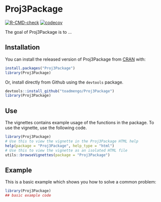 
# Proj3Package

<!-- badges: start -->
[![R-CMD-check](https://github.com/toadmengo/Proj3Package/workflows/R-CMD-check/badge.svg)](https://github.com/toadmengo/Proj3Package/actions)
[![codecov](https://codecov.io/gh/toadmengo/Proj3Package/branch/master/graph/badge.svg?token=0KPDTJDOLB)](https://codecov.io/gh/toadmengo/Proj3Package)
<!-- badges: end -->

The goal of Proj3Package is to ...

## Installation

You can install the released version of Proj3Package from [CRAN](https://CRAN.R-project.org) with:

``` r
install.packages("Proj3Package")
library(Proj3Package)
```

Or, install directly from Github using the `devtools` package.

``` r
devtools::install_github("toadmengo/Proj3Package")
library(Proj3Package)
```

## Use

The vignettes contains example usage of the functions in the package. To use the vignette, use the following code.

```r
library(Proj3Package)
# Use this to view the vignette in the Proj3Package HTML help
help(package = "Proj3Package", help_type = "html")
# Use this to view the vignette as an isolated HTML file
utils::browseVignettes(package = "Proj3Package")
```

## Example

This is a basic example which shows you how to solve a common problem:

``` r
library(Proj3Package)
## basic example code
```

